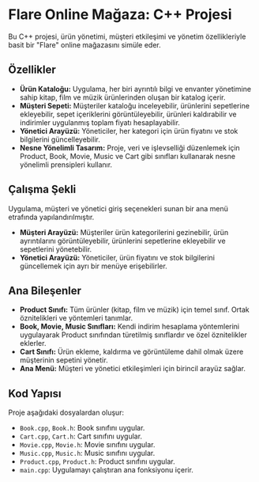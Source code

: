 # Flare Online Mağaza: C++ Projesi

Bu C++ projesi, ürün yönetimi, müşteri etkileşimi ve yönetim özellikleriyle basit bir "Flare" online mağazasını simüle eder.

## Özellikler

- **Ürün Kataloğu:** Uygulama, her biri ayrıntılı bilgi ve envanter yönetimine sahip kitap, film ve müzik ürünlerinden oluşan bir katalog içerir.
- **Müşteri Sepeti:** Müşteriler kataloğu inceleyebilir, ürünlerini sepetlerine ekleyebilir, sepet içeriklerini görüntüleyebilir, ürünleri kaldırabilir ve indirimler uygulanmış toplam fiyatı hesaplayabilir.
- **Yönetici Arayüzü:** Yöneticiler, her kategori için ürün fiyatını ve stok bilgilerini güncelleyebilir.
- **Nesne Yönelimli Tasarım:** Proje, veri ve işlevselliği düzenlemek için Product, Book, Movie, Music ve Cart gibi sınıfları kullanarak nesne yönelimli prensipleri kullanır.

## Çalışma Şekli

Uygulama, müşteri ve yönetici giriş seçenekleri sunan bir ana menü etrafında yapılandırılmıştır.

- **Müşteri Arayüzü:** Müşteriler ürün kategorilerini gezinebilir, ürün ayrıntılarını görüntüleyebilir, ürünlerini sepetlerine ekleyebilir ve sepetlerini yönetebilir.
- **Yönetici Arayüzü:** Yöneticiler, ürün fiyatını ve stok bilgilerini güncellemek için ayrı bir menüye erişebilirler.

## Ana Bileşenler

- **Product Sınıfı:** Tüm ürünler (kitap, film ve müzik) için temel sınıf. Ortak öznitelikleri ve yöntemleri tanımlar.
- **Book, Movie, Music Sınıfları:** Kendi indirim hesaplama yöntemlerini uygulayarak Product sınıfından türetilmiş sınıflardır ve özel öznitelikler eklerler.
- **Cart Sınıfı:** Ürün ekleme, kaldırma ve görüntüleme dahil olmak üzere müşterinin sepetini yönetir.
- **Ana Menü:** Müşteri ve yönetici etkileşimleri için birincil arayüz sağlar.

## Kod Yapısı

Proje aşağıdaki dosyalardan oluşur:

- `Book.cpp`, `Book.h`: Book sınıfını uygular.
- `Cart.cpp`, `Cart.h`: Cart sınıfını uygular.
- `Movie.cpp`, `Movie.h`: Movie sınıfını uygular.
- `Music.cpp`, `Music.h`: Music sınıfını uygular.
- `Product.cpp`, `Product.h`: Product sınıfını uygular.
- `main.cpp`: Uygulamayı çalıştıran ana fonksiyonu içerir.
